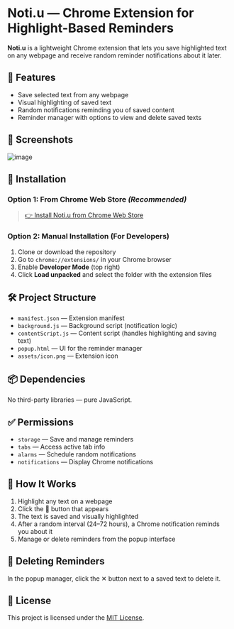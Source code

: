 # Noti.u — Chrome Extension for Highlight-Based Reminders

**Noti.u** is a lightweight Chrome extension that lets you save highlighted text on any webpage and receive random reminder notifications about it later.

## 🧩 Features

* Save selected text from any webpage
* Visual highlighting of saved text
* Random notifications reminding you of saved content
* Reminder manager with options to view and delete saved texts

## 📸 Screenshots


![image](https://github.com/user-attachments/assets/e273ab3c-c9b8-4fec-8d19-6366ea55ddf5)




## 🚀 Installation

### Option 1: From Chrome Web Store *(Recommended)*

> [👉 Install Noti.u from Chrome Web Store](https://chromewebstore.google.com/detail/dfbjgkobnicdengobbigledhcjnhlopg?utm_source=item-share-cb)

### Option 2: Manual Installation (For Developers)

1. Clone or download the repository
2. Go to `chrome://extensions/` in your Chrome browser
3. Enable **Developer Mode** (top right)
4. Click **Load unpacked** and select the folder with the extension files

## 🛠 Project Structure

* `manifest.json` — Extension manifest
* `background.js` — Background script (notification logic)
* `contentScript.js` — Content script (handles highlighting and saving text)
* `popup.html` — UI for the reminder manager
* `assets/icon.png` — Extension icon

## 📦 Dependencies

No third-party libraries — pure JavaScript.

## ✅ Permissions

* `storage` — Save and manage reminders
* `tabs` — Access active tab info
* `alarms` — Schedule random notifications
* `notifications` — Display Chrome notifications

## 🧪 How It Works

1. Highlight any text on a webpage
2. Click the 🔔 button that appears
3. The text is saved and visually highlighted
4. After a random interval (24–72 hours), a Chrome notification reminds you about it
5. Manage or delete reminders from the popup interface

## 🧹 Deleting Reminders

In the popup manager, click the ✕ button next to a saved text to delete it.

## 📄 License

This project is licensed under the [MIT License](LICENSE).
